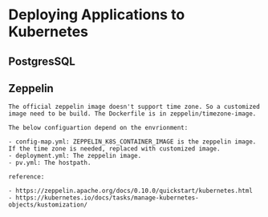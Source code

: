 # Deploying  Applications to Kubernetes

## PostgresSQL

## Zeppelin 

    The official zeppelin image doesn't support time zone. So a customized image need to be build. The Dockerfile is in zeppelin/timezone-image.

    The below configuartion depend on the envrionment:

    - config-map.yml: ZEPPELIN_K8S_CONTAINER_IMAGE is the zeppelin image. If the time zone is needed, replaced with customized image.
    - deployment.yml: The zeppelin image.
    - pv.yml: The hostpath.

    reference: 
    
    - https://zeppelin.apache.org/docs/0.10.0/quickstart/kubernetes.html
    - https://kubernetes.io/docs/tasks/manage-kubernetes-objects/kustomization/